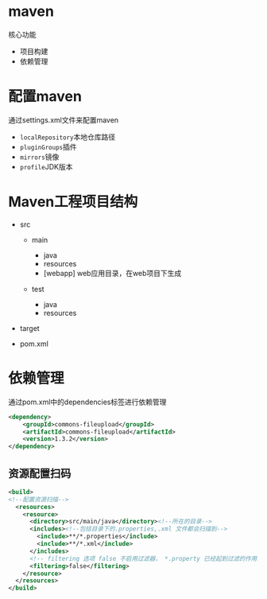 # maven

核心功能

* 项目构建
* 依赖管理

# 配置maven

通过settings.xml文件来配置maven

* `localRepository`本地仓库路径
* `pluginGroups`插件
* `mirrors`镜像
* `profile`JDK版本

# Maven工程项目结构

* src

    * main
        * java 
        * resources
        * [webapp] web应用目录，在web项目下生成

    * test
        * java
        * resources

* target

* pom.xml

# 依赖管理

通过pom.xml中的dependencies标签进行依赖管理

~~~xml
<dependency>
    <groupId>commons-fileupload</groupId>
    <artifactId>commons-fileupload</artifactId>
    <version>1.3.2</version>
</dependency>
~~~

## 资源配置扫码

~~~xml
<build>
<!--配置资源扫描-->
  <resources>
    <resource>
      <directory>src/main/java</directory><!--所在的目录-->
      <includes><!--包括目录下的.properties,.xml 文件都会扫描到-->
        <include>**/*.properties</include>
        <include>**/*.xml</include>
      </includes>
      <!-- filtering 选项 false 不启用过滤器， *.property 已经起到过滤的作用了 -->
      <filtering>false</filtering>
    </resource>
  </resources>
</build>
~~~


